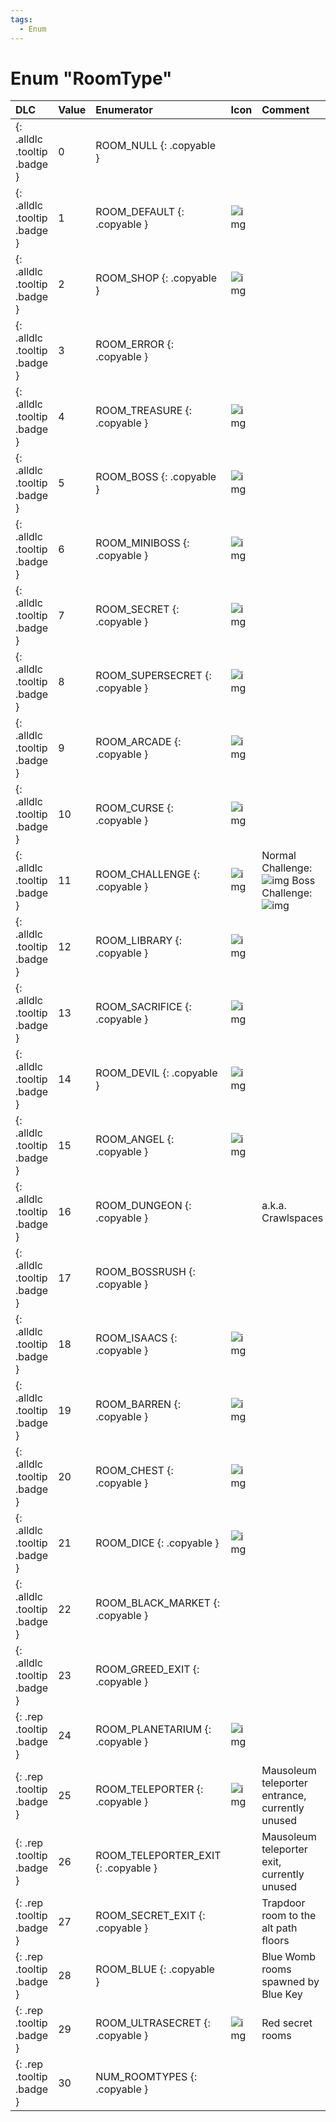 ```yaml
---
tags:
  - Enum
---
```

# Enum "RoomType"
|DLC|Value|Enumerator|Icon|Comment|
|:--|:--|:--|:--|:--|
|[ ](#){: .alldlc .tooltip .badge }|0 |ROOM_NULL {: .copyable } | |  |
|[ ](#){: .alldlc .tooltip .badge }|1 |ROOM_DEFAULT {: .copyable } | ![img](../images/roomshapes/1.png) |  |
|[ ](#){: .alldlc .tooltip .badge }|2 |ROOM_SHOP {: .copyable } | ![img](../images/roomtypes/2.png) |  |
|[ ](#){: .alldlc .tooltip .badge }|3 |ROOM_ERROR {: .copyable } |  |  |
|[ ](#){: .alldlc .tooltip .badge }|4 |ROOM_TREASURE {: .copyable } | ![img](../images/roomtypes/4.png) |  |
|[ ](#){: .alldlc .tooltip .badge }|5 |ROOM_BOSS {: .copyable } | ![img](../images/roomtypes/5.png) |  |
|[ ](#){: .alldlc .tooltip .badge }|6 |ROOM_MINIBOSS {: .copyable } | ![img](../images/roomtypes/6.png) |  |
|[ ](#){: .alldlc .tooltip .badge }|7 |ROOM_SECRET {: .copyable } | ![img](../images/roomtypes/7.png) |  |
|[ ](#){: .alldlc .tooltip .badge }|8 |ROOM_SUPERSECRET {: .copyable } | ![img](../images/roomtypes/8.png) |  |
|[ ](#){: .alldlc .tooltip .badge }|9 |ROOM_ARCADE {: .copyable } | ![img](../images/roomtypes/9.png) |  |
|[ ](#){: .alldlc .tooltip .badge }|10 |ROOM_CURSE {: .copyable } | ![img](../images/roomtypes/10.png) |  |
|[ ](#){: .alldlc .tooltip .badge }|11 |ROOM_CHALLENGE {: .copyable } | ![img](../images/roomtypes/11.png) | Normal Challenge: ![img](../images/roomtypes/11.png) Boss Challenge: ![img](../images/roomtypes/17.png) |
|[ ](#){: .alldlc .tooltip .badge }|12 |ROOM_LIBRARY {: .copyable } | ![img](../images/roomtypes/12.png) |  |
|[ ](#){: .alldlc .tooltip .badge }|13 |ROOM_SACRIFICE {: .copyable } | ![img](../images/roomtypes/13.png) |  |
|[ ](#){: .alldlc .tooltip .badge }|14 |ROOM_DEVIL {: .copyable } | ![img](../images/roomtypes/14.png) | |
|[ ](#){: .alldlc .tooltip .badge }|15 |ROOM_ANGEL {: .copyable } | ![img](../images/roomtypes/15.png) |  |
|[ ](#){: .alldlc .tooltip .badge }|16 |ROOM_DUNGEON {: .copyable } |  | a.k.a. Crawlspaces |
|[ ](#){: .alldlc .tooltip .badge }|17 |ROOM_BOSSRUSH {: .copyable } |  |  |
|[ ](#){: .alldlc .tooltip .badge }|18 |ROOM_ISAACS {: .copyable } | ![img](../images/roomtypes/18.png) |  |
|[ ](#){: .alldlc .tooltip .badge }|19 |ROOM_BARREN {: .copyable } | ![img](../images/roomtypes/19.png) |  |
|[ ](#){: .alldlc .tooltip .badge }|20 |ROOM_CHEST {: .copyable } | ![img](../images/roomtypes/20.png) |  |
|[ ](#){: .alldlc .tooltip .badge }|21 |ROOM_DICE {: .copyable } | ![img](../images/roomtypes/21.png) |  |
|[ ](#){: .alldlc .tooltip .badge }|22 |ROOM_BLACK_MARKET {: .copyable } |  |  |
|[ ](#){: .alldlc .tooltip .badge }|23 |ROOM_GREED_EXIT {: .copyable } |  |  |
|[ ](#){: .rep .tooltip .badge }|24 |ROOM_PLANETARIUM {: .copyable } | ![img](../images/roomtypes/24.png) |  |
|[ ](#){: .rep .tooltip .badge }|25 |ROOM_TELEPORTER {: .copyable } | ![img](../images/roomtypes/25.png) | Mausoleum teleporter entrance, currently unused |
|[ ](#){: .rep .tooltip .badge }|26 |ROOM_TELEPORTER_EXIT {: .copyable } |  | Mausoleum teleporter exit, currently unused |
|[ ](#){: .rep .tooltip .badge }|27 |ROOM_SECRET_EXIT {: .copyable } |  | Trapdoor room to the alt path floors |
|[ ](#){: .rep .tooltip .badge }|28 |ROOM_BLUE {: .copyable } |  | Blue Womb rooms spawned by Blue Key |
|[ ](#){: .rep .tooltip .badge }|29 |ROOM_ULTRASECRET {: .copyable } | ![img](../images/roomtypes/29.png) | Red secret rooms |
|[ ](#){: .rep .tooltip .badge }|30 |NUM_ROOMTYPES {: .copyable } |  |  |

